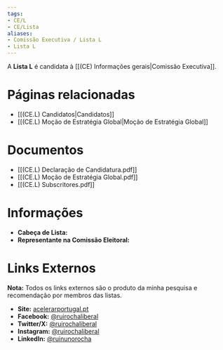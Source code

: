 ```yaml
---
tags:
- CE/L
- CE/Lista
aliases:
- Comissão Executiva / Lista L
- Lista L
---
```

A **Lista L** é candidata à [[(CE) Informações gerais|Comissão Executiva]].

# Páginas relacionadas

- [[(CE.L) Candidatos|Candidatos]]
- [[(CE.L) Moção de Estratégia Global|Moção de Estratégia Global]]

# Documentos

- [[(CE.L) Declaração de Candidatura.pdf]]
- [[(CE.L) Moção de Estratégia Global.pdf]]
- [[(CE.L) Subscritores.pdf]]

# Informações

- **Cabeça de Lista:** 
- **Representante na Comissão Eleitoral:** 

# Links Externos

**Nota:** Todos os links externos são o produto da minha pesquisa e recomendação por membros das listas.

- **Site:** [acelerarportugal.pt](https://acelerarportugal.pt/)
- **Facebook:** [@ruirochaliberal](https://www.facebook.com/ruirochaliberal/)
- **Twitter/X:** [@ruirochaliberal](https://x.com/ruirochaliberal)
- **Instagram:** [@ruirochaliberal](https://www.instagram.com/ruirochaliberal/)
- **LinkedIn:** [@ruinunorocha](https://www.linkedin.com/in/ruinunorocha/)
